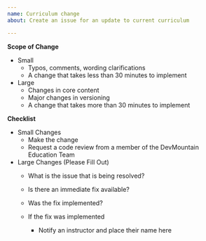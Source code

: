 ```yaml
---
name: Curriculum change
about: Create an issue for an update to current curriculum

---
```


**Scope of Change**
* Small
   *  Typos, comments, wording clarifications
   * A change that takes less than 30 minutes to implement
* Large
   * Changes in core content
   * Major changes in versioning
   * A change that takes more than 30 minutes to implement

**Checklist**
* Small Changes
  * Make the change
  * Request a code review from a member of the DevMountain Education Team
* Large Changes (Please Fill Out)
   * What is the issue that is being resolved?

   * Is there an immediate fix available?

   * Was the fix implemented?

   * If the fix was implemented
      * Notify an instructor and place their name here
